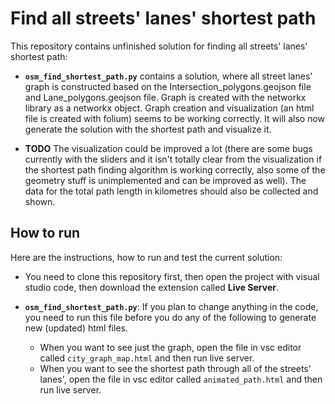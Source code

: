 # Find all streets' lanes' shortest path

This repository contains unfinished solution for finding all streets' lanes' shortest path:

- **`osm_find_shortest_path.py`** contains a solution, where all street lanes' graph is constructed based on the Intersection_polygons.geojson file and Lane_polygons.geojson file. Graph is created with the networkx library as a networkx object. Graph creation and visualization (an html file is created with folium) seems to be working correctly. It will also now generate the solution with the shortest path and visualize it. 

- **TODO** The visualization could be improved a lot (there are some bugs currently with the sliders and it isn't totally clear from the visualization if the shortest path finding algorithm is working correctly, also some of the geometry stuff is unimplemented and can be improved as well). The data for the total path length in kilometres should also be collected and shown.


## How to run

Here are the instructions, how to run and test the current solution:

- You need to clone this repository first, then open the project with visual studio code, then download the extension called **Live Server**.

- **`osm_find_shortest_path.py`**: If you plan to change anything in the code, you need to run this file before you do any of the following to generate new (updated) html files.
    - When you want to see just the graph, open the file in vsc editor called `city_graph_map.html` and then run live server.
    - When you want to see the shortest path through all of the streets' lanes', open the file in vsc editor called  `animated_path.html` and then run live server.